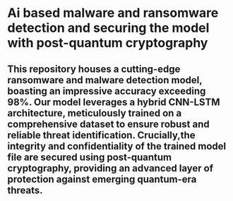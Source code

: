 # Ai based malware and ransomware detection and securing the model with post-quantum cryptography

## This repository houses a cutting-edge ransomware and malware detection model, boasting an impressive accuracy exceeding 98%. Our model leverages a hybrid CNN-LSTM architecture, meticulously trained on a comprehensive dataset to ensure robust and reliable threat identification. Crucially,the integrity and confidentiality of the trained model file are secured using post-quantum cryptography, providing an advanced layer of protection against emerging quantum-era threats. #
